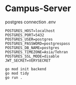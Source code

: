 # Campus-Server
postgres connection .env
```
POSTGRES_HOST=localhost
POSTGRES_PORT=5432
POSTGRES_USER=postgres
POSTGRES_PASSWORD=postgrespass
POSTGRES_DB_NAME=postgres
POSTGRES_TIMEZONE=Asia/Tehran
POSTGRES_SSL_MODE=disable
JWT_SECRET=VERYSECRET
```

```
go mod init backend
go mod tidy
go run .
```
